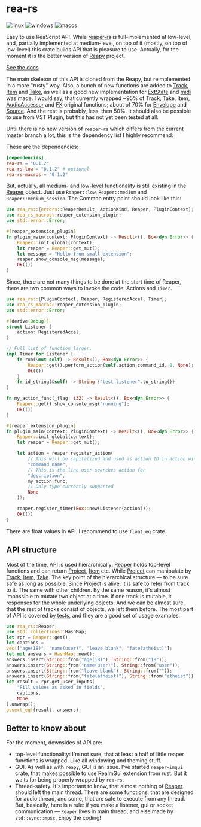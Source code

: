 # rea-rs

![linux](https://github.com/Levitanus/rea-rs/actions/workflows/build-linux.yml/badge.svg)
![windows](https://github.com/Levitanus/rea-rs/actions/workflows/build-windows.yml/badge.svg)
![macos](https://github.com/Levitanus/rea-rs/actions/workflows/build-macos.yml/badge.svg)

Easy to use ReaScript API.
While [reaper-rs](https://github.com/helgoboss/reaper-rs) is full-implemented at low-level, and, partially implemented at medium-level, on top of it (mostly, on top of low-level) this crate builds API that is pleasure to use. Actually, for the moment it is the better version of [Reapy](https://github.com/Levitanus/reapy-boost) project.

[See the docs](https://levitanus.github.io/rea-rs-doc/rea_rs/index.html)

The main skeleton of this API is cloned from the Reapy, but reimplemented in a more "rusty" way. Also, a bunch of new functions are added to [Track](https://levitanus.github.io/rea-rs-doc/rea_rs/track/struct.Track.html),
[Item](https://levitanus.github.io/rea-rs-doc/rea_rs/item/struct.Item.html) and [Take](https://levitanus.github.io/rea-rs-doc/rea_rs/take/struct.Take.html), as well as a good new implementation for [ExtState](https://levitanus.github.io/rea-rs-doc/rea_rs/ext_state/struct.ExtState.html) and [midi](https://levitanus.github.io/rea-rs-doc/rea_rs/midi/index.html) was made. I would say, that currently wrapped ~95% of Track, Take,
Item, [AudioAccessor](https://levitanus.github.io/rea-rs-doc/rea_rs/audio_accessor/struct.AudioAccessor.html) and [FX](https://levitanus.github.io/rea-rs-doc/rea_rs/fx/trait.FX.html) original functions; about of 70% for
[Envelope](https://levitanus.github.io/rea-rs-doc/rea_rs/envelope/struct.Envelope.html) and [Source](https://levitanus.github.io/rea-rs-doc/rea_rs/source/struct.Source.html). And the rest is probably, less, then 50%.
It should also be possible to use from VST Plugin, but this has not yet
been tested at all.

Until there is no new version of `reaper-rs` which differs from the current master branch a lot, this is the dependency list I highly recommend:

These are the dependencies:

```toml
[dependencies]
rea-rs = "0.1.2"
rea-rs-low = "0.1.2" # optional
rea-rs-macros = "0.1.2"
```

But, actually, all medium- and low-level functionality is still existing in the [Reaper](https://levitanus.github.io/rea-rs-doc/rea_rs/reaper/struct.Reaper.html) object. Just use `Reaper::low`, `Reaper::medium` and `Reaper::medium_session`. The Common entry point should look like this:

```rust
use rea_rs::{errors::ReaperResult, ActionKind, Reaper, PluginContext};
use rea_rs_macros::reaper_extension_plugin;
use std::error::Error;

#[reaper_extension_plugin]
fn plugin_main(context: PluginContext) -> Result<(), Box<dyn Error>> {
    Reaper::init_global(context);
    let reaper = Reaper::get_mut();
    let message = "Hello from small extension";
    reaper.show_console_msg(message);
    Ok(())
}
```

Since, there are not many things to be done at the start time of Reaper, there are two common ways to invoke the code: Actions and `Timer`.

```rust
use rea_rs::{PluginContext, Reaper, RegisteredAccel, Timer};
use rea_rs_macros::reaper_extension_plugin;
use std::error::Error;

#[derive(Debug)]
struct Listener {
    action: RegisteredAccel,
}

// Full list of function larger.
impl Timer for Listener {
    fn run(&mut self) -> Result<(), Box<dyn Error>> {
        Reaper::get().perform_action(self.action.command_id, 0, None);
        Ok(())
    }
    fn id_string(&self) -> String {"test listener".to_string()}
}

fn my_action_func(_flag: i32) -> Result<(), Box<dyn Error>> {
    Reaper::get().show_console_msg("running");
    Ok(())
}

#[reaper_extension_plugin]
fn plugin_main(context: PluginContext) -> Result<(), Box<dyn Error>> {
    Reaper::init_global(context);
    let reaper = Reaper::get_mut();

    let action = reaper.register_action(
        // This will be capitalized and used as action ID in action window
        "command_name",
        // This is the line user searches action for
        "description",
        my_action_func,
        // Only type currently supported
        None
    )?;

    reaper.register_timer(Box::new(Listener{action}));
    Ok(())
}
```

There are float values in API. I recommend to use `float_eq` crate.

## API structure

Most of the time, API is used hierarchically: [Reaper](https://levitanus.github.io/rea-rs-doc/rea_rs/reaper/struct.Reaper.html) holds top-level functions and can return [Project](https://levitanus.github.io/rea-rs-doc/rea_rs/project/struct.Project.html), [Item](https://levitanus.github.io/rea-rs-doc/rea_rs/item/struct.Item.html) etc. While [Project](https://levitanus.github.io/rea-rs-doc/rea_rs/project/struct.Project.html) can manipulate by [Track](https://levitanus.github.io/rea-rs-doc/rea_rs/track/struct.Track.html), [Item](https://levitanus.github.io/rea-rs-doc/rea_rs/item/struct.Item.html), [Take](https://levitanus.github.io/rea-rs-doc/rea_rs/take/struct.Take.html). The key point of the hierarchical structure — to be sure safe as long as possible. Since Project is alive, it is safe to refer from track to it. The same with other children. By the same reason, it's almost impossible to mutate two object at a time. If one track is mutable, it responses for the whole underlying objects. And we can be almost sure, that the rest of tracks consist of objects, we left them before. The most part of API is covered by [tests](https://github.com/Levitanus/rea-rs/blob/main/test/test/src/tests.rs), and they are a good set of usage examples.

```rust
use rea_rs::Reaper;
use std::collections::HashMap;
let rpr = Reaper::get();
let captions =
vec!["age(18)", "name(user)", "leave blank", "fate(atheist)"];
let mut answers = HashMap::new();
answers.insert(String::from("age(18)"), String::from("18"));
answers.insert(String::from("name(user)"), String::from("user"));
answers.insert(String::from("leave blank"), String::from(""));
answers.insert(String::from("fate(atheist)"), String::from("atheist"));
let result = rpr.get_user_inputs(
    "Fill values as asked in fields",
    captions,
    None,
).unwrap();
assert_eq!(result, answers);
```

## Better to know about

For the moment, downsides of API are:

- top-level functionality: I'm not sure, that at least a half of little
  reaper functions is wrapped. Like all windowing and theming stuff.
- GUI. As well as with `reapy`, GUI is an issue. I've started `reaper-imgui` crate, that makes possible to use ReaImGui extension from rust. But it waits for being properly wrapped by `rea-rs`.
- Thread-safety. It's important to know, that almost nothing of [Reaper](https://levitanus.github.io/rea-rs-doc/rea_rs/reaper/struct.Reaper.html)
  should left the main thread. There are some functions, that are designed
  for audio thread, and some, that are safe to execute from any thread.
  But, basically, here is a rule: if you make a listener, gui or socket
  communication — `Reaper` lives in main thread, and else made by
  `std::sync::mpsc`.
Enjoy the coding!
